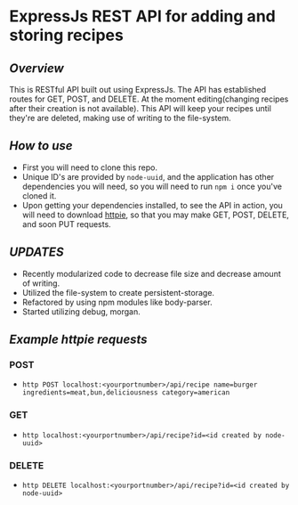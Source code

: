 # ExpressJs REST API for adding and storing recipes

## *Overview*
This is RESTful API built out using ExpressJs. The API has established routes for GET, POST, and DELETE. At the moment editing(changing recipes after their creation is not available). This API will keep your recipes until they're are deleted, making use of writing to the file-system.
## *How to use*
* First you will need to clone this repo.
* Unique ID's are provided by `node-uuid`, and the application has other dependencies you will need, so you will need to run `npm i` once you've cloned it.
* Upon getting your dependencies installed, to see the API in action, you will need to download [httpie](http://httpie.org), so that you may make GET, POST, DELETE, and soon PUT requests.
## *UPDATES*
* Recently modularized code to decrease file size and decrease amount of writing.
* Utilized the file-system to create persistent-storage.
* Refactored by using npm modules like body-parser.
* Started utilizing debug, morgan.

## *Example httpie requests*


### POST
  * `http POST localhost:<yourportnumber>/api/recipe name=burger ingredients=meat,bun,deliciousness category=american`

### GET
  * `http localhost:<yourportnumber>/api/recipe?id=<id created by node-uuid>`

### DELETE
  * `http DELETE localhost:<yourportnumber>/api/recipe?id=<id created by node-uuid>`
